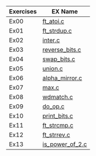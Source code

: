 | Exercises  | EX Name |
| ------------- | ------------- |
| Ex00  |  [ft_atoi.c](https://github.com/1McLongLong/myExams/blob/master/exam02/ex00/ft_atoi.c)  |
| Ex01  |  [ft_strdup.c](https://github.com/1McLongLong/myExams/blob/master/exam02/ex01/ft_strdup.c)  |
| Ex02  |  [inter.c](https://github.com/1McLongLong/myExams/blob/master/exam02/ex02/inter.c)  |
| Ex03  |  [reverse_bits.c](https://github.com/1McLongLong/myExams/blob/master/exam02/ex04/reverse_bits.c)  |
| Ex04  |  [swap_bits.c](https://github.com/1McLongLong/myExams/blob/master/exam02/ex05/swap_bits.c)  |
| Ex05  |  [union.c](https://github.com/1McLongLong/myExams/blob/master/exam02/ex06/union.c)  |
| Ex06  |  [alpha_mirror.c](https://github.com/1McLongLong/myExams/blob/master/exam02/ex07/alpha_mirror.c)  |
| Ex07  |  [max.c](https://github.com/1McLongLong/myExams/blob/master/exam02/ex08/max.c)  |
| Ex08  |  [wdmatch.c](https://github.com/1McLongLong/myExams/blob/master/exam02/ex09/wdmatch.c)  |
| Ex09  |  [do_op.c](https://github.com/1McLongLong/myExams/blob/master/exam02/ex10/do_op.c)  |
| Ex10  |  [print_bits.c](https://github.com/1McLongLong/myExams/blob/master/exam02/ex11/print_bits.c)  |
| Ex11  |  [ft_strcmp.c](https://github.com/1McLongLong/myExams/blob/master/exam02/ex12/ft_strcmp.c)  |
| Ex12  |  [ft_strrev.c](https://github.com/1McLongLong/myExams/blob/master/exam02/ex13/ft_strrev.c)  |
| Ex13  |  [is_power_of_2.c](https://github.com/1McLongLong/myExams/blob/master/exam02/ex14/is_power_of_2.c)  |
